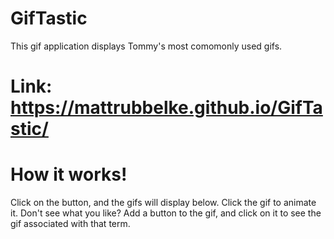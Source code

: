 # GifTastic
This gif application displays Tommy's most comomonly used gifs. 

# Link: https://mattrubbelke.github.io/GifTastic/

# How it works!
Click on the button, and the gifs will display below. Click the gif to animate it. 
Don't see what you like? Add a button to the gif, and click on it to see the gif associated with that term. 

